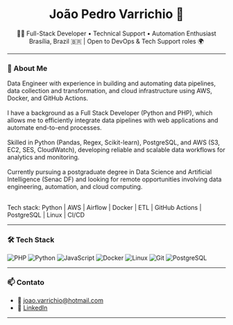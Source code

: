 <h1 align="center">João Pedro Varrichio 👋</h1>

<p align="center">
  🧑‍💻 Full-Stack Developer • Technical Support • Automation Enthusiast <br>
  Brasília, Brazil 🇧🇷 | Open to DevOps & Tech Support roles 🌍
</p>

---

### 🚀 About Me

Data Engineer with experience in building and automating data pipelines, data collection and transformation, and cloud infrastructure using AWS, Docker, and GitHub Actions.<br>
<br>
I have a background as a Full Stack Developer (Python and PHP), which allows me to efficiently integrate data pipelines with web applications and automate end-to-end processes.<br>
<br>
Skilled in Python (Pandas, Regex, Scikit-learn), PostgreSQL, and AWS (S3, EC2, SES, CloudWatch), developing reliable and scalable data workflows for analytics and monitoring.<br>
<br>
Currently pursuing a postgraduate degree in Data Science and Artificial Intelligence (Senac DF) and looking for remote opportunities involving data engineering, automation, and cloud computing.<br>
<br>

Tech stack: Python | AWS | Airflow | Docker | ETL | GitHub Actions | PostgreSQL | Linux | CI/CD<br>

---

### 🛠️ Tech Stack

![PHP](https://img.shields.io/badge/-PHP-777BB4?style=flat&logo=php&logoColor=white)
![Python](https://img.shields.io/badge/-Python-3776AB?style=flat&logo=python&logoColor=white)
![JavaScript](https://img.shields.io/badge/-JavaScript-F7DF1E?style=flat&logo=javascript&logoColor=black)
![Docker](https://img.shields.io/badge/-Docker-2496ED?style=flat&logo=docker&logoColor=white)
![Linux](https://img.shields.io/badge/-Linux-FCC624?style=flat&logo=linux&logoColor=black)
![Git](https://img.shields.io/badge/-Git-F05032?style=flat&logo=git&logoColor=white)
![PostgreSQL](https://img.shields.io/badge/-PostgreSQL-336791?style=flat&logo=postgresql&logoColor=white)

---

### 📫 Contato

- 📧 joao.varrichio@hotmail.com  
- 💼 [LinkedIn](https://www.linkedin.com/in/jp-varrichio/)  

---


